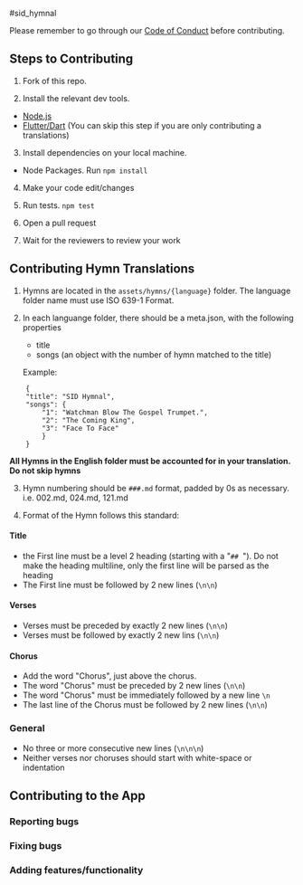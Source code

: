 #sid_hymnal 

Please remember to go through our [Code of Conduct]() before contributing.

## Steps to Contributing

1. Fork of this repo. 

2. Install the relevant dev tools.
  - [Node.js](https://nodejs.org/en/download/)
  - [Flutter/Dart](https://flutter.dev/docs/get-started/install) (You can skip this step if you are only contributing a translations)

3. Install dependencies on your local machine.
  
  - Node Packages. Run ```npm install```

4. Make your code edit/changes

5. Run tests. ```npm test``` 

6. Open a pull request

7. Wait for the reviewers to review your work

## Contributing Hymn Translations

1. Hymns are located in the `assets/hymns/{language}` folder. The language folder name must use ISO 639-1 Format.

2. In each languange folder, there should be a meta.json, with the following properties
    - title
    - songs (an object with the number of hymn matched to the title)

    Example:
```
    {
    "title": "SID Hymnal",
    "songs": {
        "1": "Watchman Blow The Gospel Trumpet.",
        "2": "The Coming King",
        "3": "Face To Face"
        }
    }
```

**All Hymns in the English folder must be accounted for in your translation. Do not skip hymns**

3. Hymn numbering should be `###.md` format, padded by 0s as necessary. i.e. 002.md, 024.md, 121.md

4. Format of the Hymn follows this standard:

  #### Title
  - the First line must be a level 2 heading (starting with a "`## `"). Do not make the heading multiline, only the first line will be parsed as the heading
  - The First line must be followed by 2 new lines (`\n\n`)

  #### Verses
  - Verses must be preceded by exactly 2 new lines (`\n\n`)
  - Verses must be followed by exactly 2 new lins  (`\n\n`)

  #### Chorus
  - Add the word "Chorus", just above the chorus.
  - The word "Chorus" must be preceded by 2 new lines (`\n\n`)
  - The word "Chorus" must be immediately followed by a new line `\n`
  - The last line of the Chorus must be followed by 2 new lines (`\n\n`)

  ### General 
  - No three or more consecutive new lines (`\n\n\n`)
  - Neither verses nor choruses should start with white-space or indentation


## Contributing to the App

  ### Reporting bugs

  ### Fixing bugs

  ### Adding features/functionality